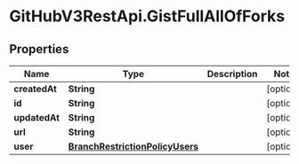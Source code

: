 # GitHubV3RestApi.GistFullAllOfForks

## Properties

Name | Type | Description | Notes
------------ | ------------- | ------------- | -------------
**createdAt** | **String** |  | [optional] 
**id** | **String** |  | [optional] 
**updatedAt** | **String** |  | [optional] 
**url** | **String** |  | [optional] 
**user** | [**BranchRestrictionPolicyUsers**](BranchRestrictionPolicyUsers.md) |  | [optional] 


